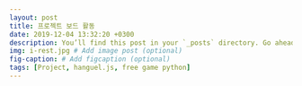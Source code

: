 ```yaml
---
layout: post
title: 프로젝트 보드 활동
date: 2019-12-04 13:32:20 +0300
description: You’ll find this post in your `_posts` directory. Go ahead and edit it and re-build the site to see your changes. # Add post description (optional)
img: i-rest.jpg # Add image post (optional)
fig-caption: # Add figcaption (optional)
tags: [Project, hanguel.js, free game python]
---
```


